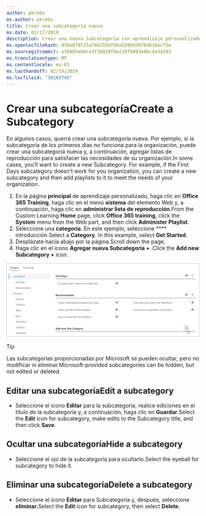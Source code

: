 ```yaml
---
author: pkrebs
ms.author: pkrebs
title: Crear una subcategoría nueva
ms.date: 02/17/2019
description: Crear una nueva Subcategoría con aprendizaje personalizado
ms.openlocfilehash: 938a8f8f25a746155bf8da539b930764610acf5e
ms.sourcegitcommit: e10085e60ca3f38029fde229fb093e6bc4a34203
ms.translationtype: MT
ms.contentlocale: es-ES
ms.lasthandoff: 02/19/2019
ms.locfileid: "30103745"
---
```

# <a name="create-a-subcategory"></a><span data-ttu-id="bfd89-103">Crear una subcategoría</span><span class="sxs-lookup"><span data-stu-id="bfd89-103">Create a Subcategory</span></span> 
<span data-ttu-id="bfd89-p101">En algunos casos, querrá crear una subcategoría nueva. Por ejemplo, si la subcategoría de los primeros días no funciona para la organización, puede crear una subcategoría nueva y, a continuación, agregar listas de reproducción para satisfacer las necesidades de su organización.</span><span class="sxs-lookup"><span data-stu-id="bfd89-p101">In some cases, you’ll want to create a new Subcategory. For example, if the First Days subcategory doesn’t work for you organization, you can create a new subcategory and then add playlists to it to meet the needs of your organization.</span></span> 

1. <span data-ttu-id="bfd89-106">En la página **principal** de aprendizaje personalizado, haga clic en **Office 365 Training**, haga clic en el menú **sistema** del elemento Web y, a continuación, haga clic en **administrar lista de reproducción**.</span><span class="sxs-lookup"><span data-stu-id="bfd89-106">From the Custom Learning **Home** page, click **Office 365 training**, click the **System** menu from the Web part, and then click **Administer Playlist**.</span></span> 
2. <span data-ttu-id="bfd89-p102">Seleccione una **categoría**. En este ejemplo, seleccione \*\*\*\* introducción.</span><span class="sxs-lookup"><span data-stu-id="bfd89-p102">Select a **Category**. In this example, select **Get Started**.</span></span>  
3. <span data-ttu-id="bfd89-109">Desplázate hacia abajo por la página.</span><span class="sxs-lookup"><span data-stu-id="bfd89-109">Scroll down the page,</span></span> 
3. <span data-ttu-id="bfd89-110">Haga clic en el icono **Agregar nueva Subcategoría +** .</span><span class="sxs-lookup"><span data-stu-id="bfd89-110">Click the **Add new Subcategory +** icon.</span></span>  

![CG-newsubcategory. png](media/cg-newsubcategory.png)

> [!TIP]
> <span data-ttu-id="bfd89-112">Las subcategorías proporcionadas por Microsoft se pueden ocultar, pero no modificar ni eliminar.</span><span class="sxs-lookup"><span data-stu-id="bfd89-112">Microsoft-provided subcategories can be hidden, but not edited or deleted.</span></span> 

## <a name="edit-a-subcategory"></a><span data-ttu-id="bfd89-113">Editar una subcategoría</span><span class="sxs-lookup"><span data-stu-id="bfd89-113">Edit a subcategory</span></span>
- <span data-ttu-id="bfd89-114">Seleccione el icono **Editar** para la subcategoría, realice ediciones en el título de la subcategoría y, a continuación, haga clic en **Guardar**.</span><span class="sxs-lookup"><span data-stu-id="bfd89-114">Select the **Edit** icon for subcategory, make edits to the Subcategory title, and then click **Save**.</span></span>

## <a name="hide-a-subcategory"></a><span data-ttu-id="bfd89-115">Ocultar una subcategoría</span><span class="sxs-lookup"><span data-stu-id="bfd89-115">Hide a subcategory</span></span>
- <span data-ttu-id="bfd89-116">Seleccione el ojo de la subcategoría para ocultarlo.</span><span class="sxs-lookup"><span data-stu-id="bfd89-116">Select the eyeball for subcategory to hide it.</span></span> 

## <a name="delete-a-subcategory"></a><span data-ttu-id="bfd89-117">Eliminar una subcategoría</span><span class="sxs-lookup"><span data-stu-id="bfd89-117">Delete a subcategory</span></span>
- <span data-ttu-id="bfd89-118">Seleccione el icono **Editar** para Subcategoría y, después, seleccione **eliminar.**</span><span class="sxs-lookup"><span data-stu-id="bfd89-118">Select the **Edit** icon for subcategory, then select **Delete.**</span></span> 
